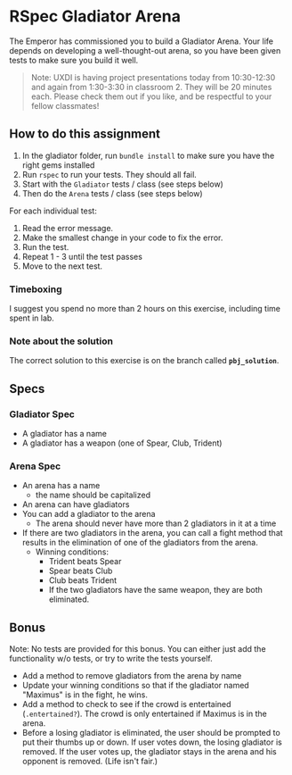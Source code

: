 # RSpec Gladiator Arena

The Emperor has commissioned you to build a Gladiator Arena. Your life depends on developing a well-thought-out arena, so you have been given tests to make sure
you build it well.

>Note: UXDI is having project presentations today from 10:30-12:30 and again from 1:30-3:30 in classroom 2. They will be 20 minutes each. Please check them out if you like, and be respectful to your fellow classmates!

## How to do this assignment

1. In the gladiator folder, run `bundle install` to make sure you have the right gems installed
2. Run `rspec` to run your tests. They should all fail.
3. Start with the `Gladiator` tests / class (see steps below)
4. Then do the `Arena` tests / class (see steps below)

For each individual test:

1. Read the error message.
2. Make the smallest change in your code to fix the error.
3. Run the test.
4. Repeat 1 - 3 until the test passes
5. Move to the next test.

### Timeboxing

I suggest you spend no more than 2 hours on this exercise, including time spent
in lab.

### Note about the solution

The correct solution to this exercise is on the branch called **`pbj_solution`**.

## Specs
### Gladiator Spec

* A gladiator has a name
* A gladiator has a weapon (one of Spear, Club, Trident)

### Arena Spec

* An arena has a name
  * the name should be capitalized
* An arena can have gladiators
* You can add a gladiator to the arena
  * The arena should never have more than 2 gladiators in it at a time
* If there are two gladiators in the arena, you can call a fight method that results in the elimination of one of the gladiators from the arena.
  * Winning conditions:
    * Trident beats Spear
    * Spear beats Club
    * Club beats Trident
    * If the two gladiators have the same weapon, they are both eliminated.


## Bonus

Note: No tests are provided for this bonus. You can either just add the
functionality w/o tests, or try to write the tests yourself.

* Add a method to remove gladiators from the arena by name
* Update your winning conditions so that if the gladiator named "Maximus" is in the fight, he wins.
* Add a method to check to see if the crowd is entertained (`.entertained?`). The crowd is only entertained if Maximus is in the arena.
* Before a losing gladiator is eliminated, the user should be prompted to put their thumbs up or down. If user votes down, the losing gladiator is removed. If the user votes up, the gladiator stays in the arena and his opponent is removed. (Life isn't fair.)
